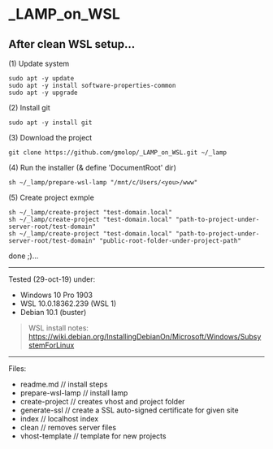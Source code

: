 # _LAMP_on_WSL

## After clean WSL setup...

(1) Update system

    sudo apt -y update
    sudo apt -y install software-properties-common
    sudo apt -y upgrade

(2) Install git

    sudo apt -y install git

(3) Download the project

    git clone https://github.com/gmolop/_LAMP_on_WSL.git ~/_lamp

(4) Run the installer (& define 'DocumentRoot' dir)

    sh ~/_lamp/prepare-wsl-lamp "/mnt/c/Users/<you>/www"

(5) Create project exmple

    sh ~/_lamp/create-project "test-domain.local"
    sh ~/_lamp/create-project "test-domain.local" "path-to-project-under-server-root/test-domain"
    sh ~/_lamp/create-project "test-domain.local" "path-to-project-under-server-root/test-domain" "public-root-folder-under-project-path"

done ;)...

---

Tested (29-oct-19) under:
* Windows 10 Pro 1903
* WSL 10.0.18362.239 (WSL 1)
* Debian 10.1 (buster)

> WSL install notes: https://wiki.debian.org/InstallingDebianOn/Microsoft/Windows/SubsystemForLinux

---

Files:
- readme.md        // install steps
- prepare-wsl-lamp // install lamp
- create-project   // creates vhost and project folder
- generate-ssl     // create a SSL auto-signed certificate for given site
- index            // localhost index
- clean            // removes server files
- vhost-template   // template for new projects
